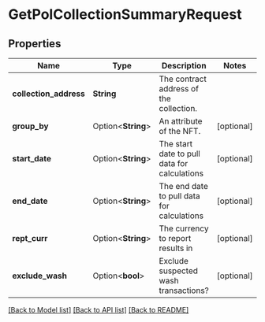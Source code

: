 # GetPolCollectionSummaryRequest

## Properties

Name | Type | Description | Notes
------------ | ------------- | ------------- | -------------
**collection_address** | **String** | The contract address of the collection. | 
**group_by** | Option<**String**> | An attribute of the NFT. | [optional]
**start_date** | Option<**String**> | The start date to pull data for calculations | [optional]
**end_date** | Option<**String**> | The end date to pull data for calculations | [optional]
**rept_curr** | Option<**String**> | The currency to report results in | [optional]
**exclude_wash** | Option<**bool**> | Exclude suspected wash transactions? | [optional]

[[Back to Model list]](../README.md#documentation-for-models) [[Back to API list]](../README.md#documentation-for-api-endpoints) [[Back to README]](../README.md)


